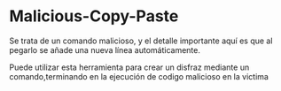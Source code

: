 # Malicious-Copy-Paste
Se trata de un comando malicioso, y el detalle importante aquí es que al pegarlo se añade una nueva línea automáticamente.

Puede utilizar esta herramienta para crear un disfraz mediante un comando,terminando en la ejecución de codigo malicioso en la victima
